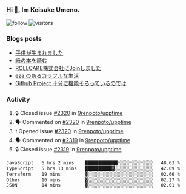 ### Hi 👋, Im Keisuke Umeno.

<!--
**9renpoto/9renpoto** is a ✨ _special_ ✨ repository because its `README.md` (this file) appears on your GitHub profile.

Here are some ideas to get you started:

- 🔭 I’m currently working on ...
- 🌱 I’m currently learning ...
- 👯 I’m looking to collaborate on ...
- 🤔 I’m looking for help with ...
- 💬 Ask me about ...
- 📫 How to reach me: ...
- 😄 Pronouns: ...
- ⚡ Fun fact: ...
-->

![follow](https://img.shields.io/github/followers/9renpoto?label=Follow&style=social)
![visitors](https://komarev.com/ghpvc/?username=9renpoto&label=Profile%20views&color=0e75b6&style=flat)

### Blogs posts

<!-- BLOG-POST-LIST:START -->
- [子供が生まれました](https://9renpoto.win/entry/2024/04/18/hello-world)
- [紙の本を読む](https://9renpoto.win/entry/2024/02/25/reading-papar-book)
- [ROLLCAKE株式会社にJoinしました](https://9renpoto.win/entry/2024/02/11/join)
- [eza のあるカラフルな生活](https://9renpoto.win/entry/2024/02/01/eza)
- [Github Project 十分に機能そろっているのでは](https://9renpoto.win/entry/2024/01/14/gh-projects)
<!-- BLOG-POST-LIST:END -->

### Activity

<!--START_SECTION:activity-->
1. 🔒 Closed issue [#2320](https://github.com/9renpoto/upptime/issues/2320) in [9renpoto/upptime](https://github.com/9renpoto/upptime)
2. 🗣 Commented on [#2320](https://github.com/9renpoto/upptime/issues/2320#issuecomment-2103440946) in [9renpoto/upptime](https://github.com/9renpoto/upptime)
3. ❗ Opened issue [#2320](https://github.com/9renpoto/upptime/issues/2320) in [9renpoto/upptime](https://github.com/9renpoto/upptime)
4. 🗣 Commented on [#2319](https://github.com/9renpoto/upptime/issues/2319#issuecomment-2103378255) in [9renpoto/upptime](https://github.com/9renpoto/upptime)
5. 🔒 Closed issue [#2319](https://github.com/9renpoto/upptime/issues/2319) in [9renpoto/upptime](https://github.com/9renpoto/upptime)
<!--END_SECTION:activity-->

<!--START_SECTION:waka-->

```txt
JavaScript   6 hrs 2 mins    ████████████░░░░░░░░░░░░░   48.63 %
TypeScript   5 hrs 13 mins   ██████████▓░░░░░░░░░░░░░░   42.09 %
Terraform    19 mins         ▓░░░░░░░░░░░░░░░░░░░░░░░░   02.66 %
Other        16 mins         ▓░░░░░░░░░░░░░░░░░░░░░░░░   02.27 %
JSON         14 mins         ▓░░░░░░░░░░░░░░░░░░░░░░░░   02.01 %
```

<!--END_SECTION:waka-->
